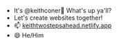 - It's @keithconer👋 What's up ya'll? 
- Let's create websites together!
- 📫 [keithtwostepsahead.netlify.app](https://keithtwostepsahead.netlify.app/)
- 😄 He/Him


<!---
keithconer/keithconer is a ✨ special ✨ repository because its `README.md` (this file) appears on your GitHub profile.
You can click the Preview link to take a look at your changes.
--->
